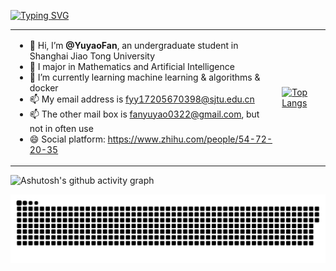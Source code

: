 [![Typing SVG](https://readme-typing-svg.demolab.com?font=Permanent+Marker&size=45&pause=1000&center=true&vCenter=true&width=930&height=60&lines=Always+trying+new+things;Never+stop+learning)](https://git.io/typing-svg)

<html>
<table style="margin-left: auto; margin-right: auto;">
<tr>
<td> <!--左侧内容-->
  
- 👋 Hi, I’m **@YuyaoFan**, an undergraduate student in Shanghai Jiao Tong University
- 👀 I major in Mathematics and Artificial Intelligence
- 🌱 I’m currently learning machine learning & algorithms & docker
- 📫 My email address is fyy17205670398@sjtu.edu.cn
- 📫 The other mail box is fanyuyao0322@gmail.com, but not in often use
- 😄 Social platform: https://www.zhihu.com/people/54-72-20-35
</td>
<td> <!--右侧内容-->
  
[![Top Langs](https://github-readme-stats.vercel.app/api/top-langs/?username=YuyaoFan&layout=donut-vertical&theme=transparent&langs_count=5 )](https://github.com/anuraghazra/github-readme-stats )
</td>
</tr>
</table>
</html>
<!---
YuyaoFan/YuyaoFan is a ✨ special ✨ repository because its `README.md` (this file) appears on your GitHub profile.
You can click the Preview link to take a look at your changes.
--->


![Ashutosh's github activity graph](https://github-readme-activity-graph.vercel.app/graph?username=YuyaoFan&theme=github-compact)

<picture>
  <source media="(prefers-color-scheme: dark)" srcset="https://raw.githubusercontent.com/YuyaoFan/YuyaoFan/output/github-contribution-grid-snake-dark.svg">
  <source media="(prefers-color-scheme: light)" srcset="https://raw.githubusercontent.com/YuyaoFan/YuyaoFan/output/github-contribution-grid-snake.svg">
  <img alt="github contribution grid snake animation" src="https://raw.githubusercontent.com/YuyaoFan/YuyaoFan/output/github-contribution-grid-snake.svg">
</picture>

